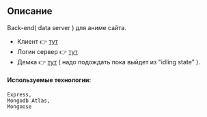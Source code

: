 
## Описание
Back-end( data server ) для аниме сайта.

- Клиент 👉 [тут](https://github.com/DavidSulava/Demo_Anime_React_Front_End)
- Логин сервер 👉 [тут](https://github.com/DavidSulava/LoginServer)
- Демка 👉 [тут](https://davidsulava.github.io/Demo_Anime_React_Front_End/) ( надо подождать пока выйдет из "idling state" ).

#### Используемые технологии:
```
Express,
Mongodb Atlas,
Mongoose
```